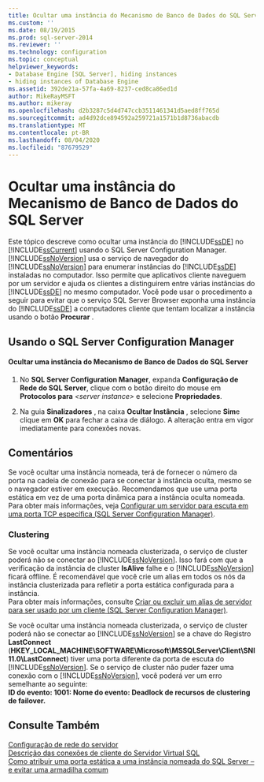 ```yaml
---
title: Ocultar uma instância do Mecanismo de Banco de Dados do SQL Server | Microsoft Docs
ms.custom: ''
ms.date: 08/19/2015
ms.prod: sql-server-2014
ms.reviewer: ''
ms.technology: configuration
ms.topic: conceptual
helpviewer_keywords:
- Database Engine [SQL Server], hiding instances
- hiding instances of Database Engine
ms.assetid: 392de21a-57fa-4a69-8237-ced8ca86ed1d
author: MikeRayMSFT
ms.author: mikeray
ms.openlocfilehash: d2b3287c5d4d747ccb3511461341d5aed8ff765d
ms.sourcegitcommit: ad4d92dce894592a259721a1571b1d8736abacdb
ms.translationtype: MT
ms.contentlocale: pt-BR
ms.lasthandoff: 08/04/2020
ms.locfileid: "87679529"
---
```

# <a name="hide-an-instance-of-sql-server-database-engine"></a>Ocultar uma instância do Mecanismo de Banco de Dados do SQL Server
  Este tópico descreve como ocultar uma instância do [!INCLUDE[ssDE](../../includes/ssde-md.md)] no [!INCLUDE[ssCurrent](../../includes/sscurrent-md.md)] usando o SQL Server Configuration Manager. [!INCLUDE[ssNoVersion](../../includes/ssnoversion-md.md)] usa o serviço de navegador do [!INCLUDE[ssNoVersion](../../includes/ssnoversion-md.md)] para enumerar instâncias do [!INCLUDE[ssDE](../../includes/ssde-md.md)] instaladas no computador. Isso permite que aplicativos cliente naveguem por um servidor e ajuda os clientes a distinguirem entre várias instâncias do [!INCLUDE[ssDE](../../includes/ssde-md.md)] no mesmo computador. Você pode usar o procedimento a seguir para evitar que o serviço SQL Server Browser exponha uma instância do [!INCLUDE[ssDE](../../includes/ssde-md.md)] a computadores cliente que tentam localizar a instância usando o botão **Procurar** .  
  
##  <a name="using-sql-server-configuration-manager"></a><a name="SSMSProcedure"></a> Usando o SQL Server Configuration Manager  
  
#### <a name="to-hide-an-instance-of-the-sql-server-database-engine"></a>Ocultar uma instância do Mecanismo de Banco de Dados do SQL Server  
  
1.  No **SQL Server Configuration Manager**, expanda **Configuração de Rede do SQL Server**, clique com o botão direito do mouse em **Protocolos para** *\<server instance>* e selecione **Propriedades**.  
  
2.  Na guia **Sinalizadores** , na caixa **Ocultar Instância** , selecione **Sim**e clique em **OK** para fechar a caixa de diálogo. A alteração entra em vigor imediatamente para conexões novas.  
  
## <a name="remarks"></a>Comentários  
 Se você ocultar uma instância nomeada, terá de fornecer o número da porta na cadeia de conexão para se conectar à instância oculta, mesmo se o navegador estiver em execução. Recomendamos que use uma porta estática em vez de uma porta dinâmica para a instância oculta nomeada.  
  Para obter mais informações, veja [Configurar um servidor para escuta em uma porta TCP específica &#40;SQL Server Configuration Manager&#41;](configure-a-server-to-listen-on-a-specific-tcp-port.md).  
  
### <a name="clustering"></a>Clustering  
 Se você ocultar uma instância nomeada clusterizada, o serviço de cluster poderá não se conectar ao [!INCLUDE[ssNoVersion](../../includes/ssnoversion-md.md)]. Isso fará com que a verificação da instância de cluster **IsAlive** falhe e o [!INCLUDE[ssNoVersion](../../includes/ssnoversion-md.md)] ficará offline. É recomendável que você crie um alias em todos os nós da instância clusterizada para refletir a porta estática configurada para a instância.  
 Para obter mais informações, consulte [Criar ou excluir um alias de servidor para ser usado por um cliente &#40;SQL Server Configuration Manager&#41;](create-or-delete-a-server-alias-for-use-by-a-client.md).  
  
 Se você ocultar uma instância nomeada clusterizada, o serviço de cluster poderá não se conectar ao [!INCLUDE[ssNoVersion](../../includes/ssnoversion-md.md)] se a chave do Registro **LastConnect** (**HKEY_LOCAL_MACHINE\SOFTWARE\Microsoft\MSSQLServer\Client\SNI11.0\LastConnect**) tiver uma porta diferente da porta de escuta do [!INCLUDE[ssNoVersion](../../includes/ssnoversion-md.md)]. Se o serviço de cluster não puder fazer uma conexão com o [!INCLUDE[ssNoVersion](../../includes/ssnoversion-md.md)], você poderá ver um erro semelhante ao seguinte:  
**ID do evento: 1001: Nome do evento: Deadlock de recursos de clustering de failover.**  
  
## <a name="see-also"></a>Consulte Também  
 [Configuração de rede do servidor](server-network-configuration.md)   
 [Descrição das conexões de cliente do Servidor Virtual SQL](https://support.microsoft.com/kb/273673)   
 [Como atribuir uma porta estática a uma instância nomeada do SQL Server – e evitar uma armadilha comum](https://blogs.msdn.com/b/arvindsh/archive/2012/09/08/how-to-assign-a-static-port-to-a-sql-server-named-instance-and-avoid-a-common-pitfall.aspx)  
  
  
